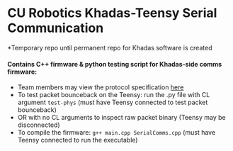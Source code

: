 # CU Robotics Khadas-Teensy Serial Communication
*Temporary repo until permanent repo for Khadas software is created
#### Contains C++ firmware & python testing script for Khadas-side comms firmware:
- Team members may view the protocol specification [here](https://docs.google.com/document/d/1gBOFfmUhH06k1NlOR8c_m2aSDpMiyN7HGMBWxrBApJw/edit?usp=sharing)
- To test packet bounceback on the Teensy: run the .py file with CL argument `test-phys` (must have Teensy connected to test packet bounceback)
- OR with no CL arguments to inspect raw packet binary (Teensy may be disconnected)
- To compile the firmware: `g++ main.cpp SerialComms.cpp` (must have Teensy connected to run the executable)
